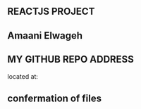 ## REACTJS PROJECT

## Amaani Elwageh

## MY GITHUB REPO ADDRESS
located at:

## confermation of files 



